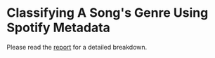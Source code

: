 # Classifying A Song's Genre Using Spotify Metadata

Please read the [report](final_project_report.pdf) for a detailed breakdown. 

